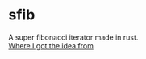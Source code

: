 # sfib
A super fibonacci iterator made in rust.\
[Where I got the idea from](https://www.chegg.com/homework-help/questions-and-answers/super-fibonacci-sequence-sfs-list-integers-property-third-term-onwards-every-term-sum-prev-q60410290)